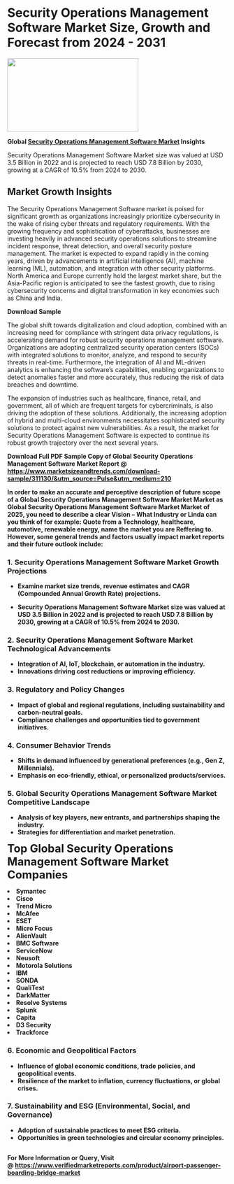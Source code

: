 <H1>Security Operations Management Software Market Size, Growth and Forecast from 2024 - 2031</H1><img class="aligncenter size-medium wp-image-584254" src="https://thirdeyenews.in/wp-content/uploads/2024/09/Global-Market-Research-300x168.jpeg" alt="" width="300" height="168" /><p><strong>Global&nbsp;<a href="https://www.marketsizeandtrends.com/download-sample/311130/&amp;utm_source=Pulse&amp;utm_medium=210">Security Operations Management Software Market</a> Insights</strong></p><p>Security Operations Management Software Market size was valued at USD 3.5 Billion in 2022 and is projected to reach USD 7.8 Billion by 2030, growing at a CAGR of 10.5% from 2024 to 2030.</p><p><h2>Market Growth Insights</h2> <p>The Security Operations Management Software market is poised for significant growth as organizations increasingly prioritize cybersecurity in the wake of rising cyber threats and regulatory requirements. With the growing frequency and sophistication of cyberattacks, businesses are investing heavily in advanced security operations solutions to streamline incident response, threat detection, and overall security posture management. The market is expected to expand rapidly in the coming years, driven by advancements in artificial intelligence (AI), machine learning (ML), automation, and integration with other security platforms. North America and Europe currently hold the largest market share, but the Asia-Pacific region is anticipated to see the fastest growth, due to rising cybersecurity concerns and digital transformation in key economies such as China and India.</p> <p><strong>Download Sample</strong></p> <p>The global shift towards digitalization and cloud adoption, combined with an increasing need for compliance with stringent data privacy regulations, is accelerating demand for robust security operations management software. Organizations are adopting centralized security operation centers (SOCs) with integrated solutions to monitor, analyze, and respond to security threats in real-time. Furthermore, the integration of AI and ML-driven analytics is enhancing the software’s capabilities, enabling organizations to detect anomalies faster and more accurately, thus reducing the risk of data breaches and downtime.</p> <p>The expansion of industries such as healthcare, finance, retail, and government, all of which are frequent targets for cybercriminals, is also driving the adoption of these solutions. Additionally, the increasing adoption of hybrid and multi-cloud environments necessitates sophisticated security solutions to protect against new vulnerabilities. As a result, the market for Security Operations Management Software is expected to continue its robust growth trajectory over the next several years.</p> <p><strong></p><p><span class=""><strong>Download Full PDF Sample Copy of Global Security Operations Management Software Market Report</strong> @ <a href="https://www.marketsizeandtrends.com/download-sample/311130/&amp;utm_source=Pulse&amp;utm_medium=210" target="_blank">https://www.marketsizeandtrends.com/download-sample/311130/&amp;utm_source=Pulse&amp;utm_medium=210</a></span></p><p>In order to make an accurate and perceptive description of future scope of a Global&nbsp;Security Operations Management Software Market Market as Global&nbsp;Security Operations Management Software Market Market of 2025, you need to describe a clear Vision &ndash; What Industry or Linda can you think of for example: Quote from a Technology, healthcare, automotive, renewable energy, name the market you are Reffering to. However, some general trends and factors usually impact market reports and their future outlook include:</p><h3>1.&nbsp;<strong>Security Operations Management Software Market Growth Projections</strong></h3><ul><li>Examine market size trends, revenue estimates and CAGR (Compounded Annual Growth Rate) projections.</li><li><p>Security Operations Management Software Market size was valued at USD 3.5 Billion in 2022 and is projected to reach USD 7.8 Billion by 2030, growing at a CAGR of 10.5% from 2024 to 2030.</p></li></ul><h3>2.&nbsp;<strong>Security Operations Management Software Market Technological Advancements</strong></h3><ul><li>Integration of AI, IoT, blockchain, or automation in the industry.</li><li>Innovations driving cost reductions or improving efficiency.</li></ul><h3>3.&nbsp;<strong>Regulatory and Policy Changes</strong></h3><ul><li>Impact of global and regional regulations, including sustainability and carbon-neutral goals.</li><li>Compliance challenges and opportunities tied to government initiatives.</li></ul><h3>4.&nbsp;<strong>Consumer Behavior Trends</strong></h3><ul><li>Shifts in demand influenced by generational preferences (e.g., Gen Z, Millennials).</li><li>Emphasis on eco-friendly, ethical, or personalized products/services.</li></ul><h3>5.&nbsp;<strong>Global Security Operations Management Software Market Competitive Landscape</strong></h3><ul><li>Analysis of key players, new entrants, and partnerships shaping the industry.</li><li>Strategies for differentiation and market penetration.</li></ul><p data-pm-slice="1 1 []"><span style="color: inherit; font-family: inherit; font-size: 25px;">Top Global Security Operations Management Software Market Companies</span></p><div class="" data-test-id=""><p><li>Symantec</li><li> Cisco</li><li> Trend Micro</li><li> McAfee</li><li> ESET</li><li> Micro Focus</li><li> AlienVault</li><li> BMC Software</li><li> ServiceNow</li><li> Neusoft</li><li> Motorola Solutions</li><li> IBM</li><li> SONDA</li><li> QualiTest</li><li> DarkMatter</li><li> Resolve Systems</li><li> Splunk</li><li> Capita</li><li> D3 Security</li><li> Trackforce</li></p></div><h3>6.&nbsp;<strong>Economic and Geopolitical Factors</strong></h3><ul><li>Influence of global economic conditions, trade policies, and geopolitical events.</li><li>Resilience of the market to inflation, currency fluctuations, or global crises.</li></ul><h3>7.&nbsp;<strong>Sustainability and ESG (Environmental, Social, and Governance)</strong></h3><ul><li>Adoption of sustainable practices to meet ESG criteria.</li><li>Opportunities in green technologies and circular economy principles.</li></ul><h2><strong style="font-size: 14px;">For More Information or Query, Visit @&nbsp;</strong><a style="background-color: #ffffff; font-size: 14px;" href="https://www.marketsizeandtrends.com/report/security-operations-management-software-market/" target="_blank">https://www.verifiedmarketreports.com/product/airport-passenger-boarding-bridge-market</a></h2>
